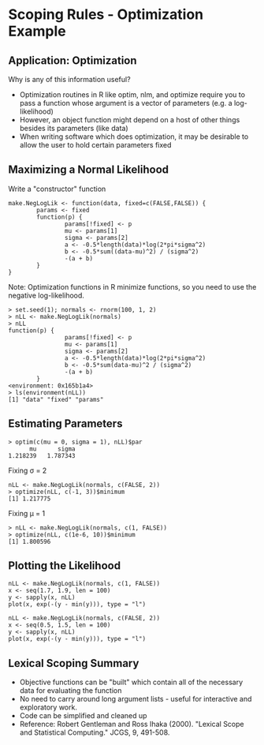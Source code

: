 # Scoping Rules - Optimization Example
## Application: Optimization

Why is any of this information useful?
* Optimization routines in R like optim, nlm, and optimize require you to pass a function whose argument is a vector of parameters (e.g. a log-likelihood)
* However, an object function might depend on a host of other things besides its parameters (like data)
* When writing software which does optimization, it may be desirable to allow the user to hold certain parameters fixed

## Maximizing a Normal Likelihood
Write a "constructor" function
```
make.NegLogLik <- function(data, fixed=c(FALSE,FALSE)) {
        params <- fixed
        function(p) {
                params[!fixed] <- p
                mu <- params[1]
                sigma <- params[2]
                a <- -0.5*length(data)*log(2*pi*sigma^2)
                b <- -0.5*sum((data-mu)^2) / (sigma^2)
                -(a + b)
        }
}
```
Note: Optimization functions in R minimize functions, so you need to use the negative log-likelihood.

```
> set.seed(1); normals <- rnorm(100, 1, 2)
> nLL <- make.NegLogLik(normals)
> nLL
function(p) {
                params[!fixed] <- p
                mu <- params[1]
                sigma <- params[2]
                a <- -0.5*length(data)*log(2*pi*sigma^2)
                b <- -0.5*sum(data-mu)^2 / (sigma^2)
                -(a + b)
        }
<environment: 0x165b1a4>
> ls(environment(nLL))
[1] "data" "fixed" "params"
```

## Estimating Parameters
```
> optim(c(mu = 0, sigma = 1), nLL)$par
      mu      sigma
1.218239   1.787343
```
Fixing σ = 2
```
nLL <- make.NegLogLik(normals, c(FALSE, 2))
> optimize(nLL, c(-1, 3))$minimum
[1] 1.217775
```

Fixing μ = 1
```
> nLL <- make.NegLogLik(normals, c(1, FALSE))
> optimize(nLL, c(1e-6, 10))$minimum
[1] 1.800596
```

## Plotting the Likelihood
```
nLL <- make.NegLogLik(normals, c(1, FALSE))
x <- seq(1.7, 1.9, len = 100)
y <- sapply(x, nLL)
plot(x, exp(-(y - min(y))), type = "l")

nLL <- make.NegLogLik(normals, c(FALSE, 2))
x <- seq(0.5, 1.5, len = 100)
y <- sapply(x, nLL)
plot(x, exp(-(y - min(y))), type = "l")
```

## Lexical Scoping Summary
* Objective functions can be "built" which contain all of the necessary data for evaluating the function
* No need to carry around long argument lists - useful for interactive and exploratory work.
* Code can be simplified and cleaned up
* Reference: Robert Gentleman and Ross Ihaka (2000). "Lexical Scope and Statistical Computing." JCGS, 9, 491-508.



